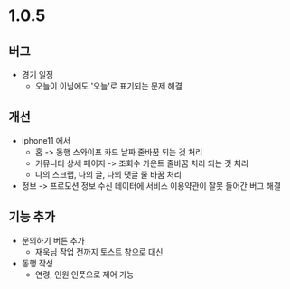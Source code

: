 # 1.0.5

## 버그

- 경기 일정
  - 오늘이 이님에도 '오늘'로 표기되는 문제 해결

## 개선

- iphone11 에서
  - 홈 -> 동행 스와이프 카드 날짜 줄바꿈 되는 것 처리
  - 커뮤니티 상세 페이지 -> 조회수 카운트 줄바꿈 처리 되는 것 처리
  - 나의 스크랩, 나의 글, 나의 댓글 줄 바꿈 처리
- 정보 -> 프로모션 정보 수신 데이터에 서비스 이용약관이 잘못 들어간 버그 해결

## 기능 추가

- 문의하기 버튼 추가
  - 재욱님 작업 전까지 토스트 창으로 대신
- 동행 작성
  - 연령, 인원 인풋으로 제어 가능
